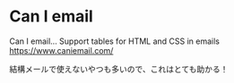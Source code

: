 # Can I email

Can I email… Support tables for HTML and CSS in emails
https://www.caniemail.com/

結構メールで使えないやつも多いので、これはとても助かる！